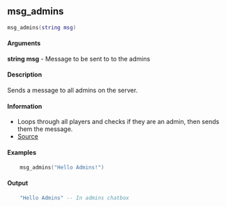 
## msg_admins

```lua
msg_admins(string msg)
```

#### Arguments

**string msg** - Message to be sent to to the admins

#### Description
Sends a message to all admins on the server.

#### Information
* Loops through all players and checks if they are an admin, then sends them the message.
* [Source](https://app.assembla.com/spaces/roleplaygamemode/subversion/source/HEAD/gamemode/core/libraries/sh_functions.lua#ln15)

#### Examples
```lua
	msg_admins("Hello Admins!")
```

#### Output
```lua
	"Hello Admins" -- In admins chatbox
```
